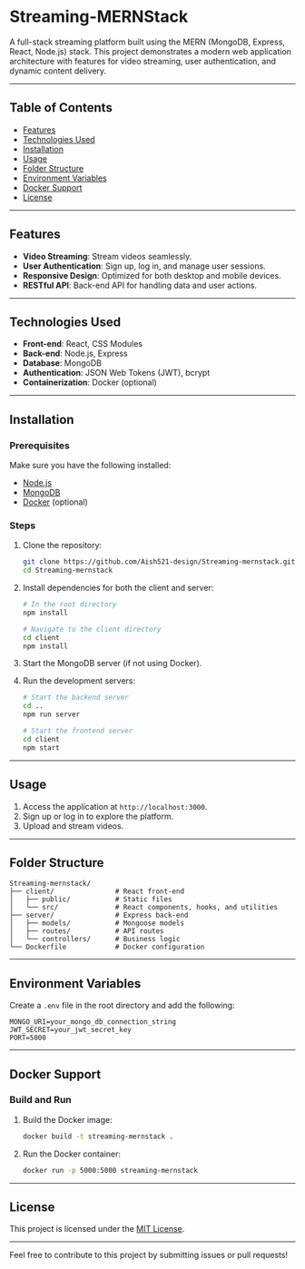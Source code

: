 # Streaming-MERNStack

A full-stack streaming platform built using the MERN (MongoDB, Express, React, Node.js) stack. This project demonstrates a modern web application architecture with features for video streaming, user authentication, and dynamic content delivery.

---

## Table of Contents
- [Features](#features)
- [Technologies Used](#technologies-used)
- [Installation](#installation)
- [Usage](#usage)
- [Folder Structure](#folder-structure)
- [Environment Variables](#environment-variables)
- [Docker Support](#docker-support)
- [License](#license)

---

## Features
- **Video Streaming**: Stream videos seamlessly.
- **User Authentication**: Sign up, log in, and manage user sessions.
- **Responsive Design**: Optimized for both desktop and mobile devices.
- **RESTful API**: Back-end API for handling data and user actions.

---

## Technologies Used
- **Front-end**: React, CSS Modules
- **Back-end**: Node.js, Express
- **Database**: MongoDB
- **Authentication**: JSON Web Tokens (JWT), bcrypt
- **Containerization**: Docker (optional)

---

## Installation

### Prerequisites
Make sure you have the following installed:
- [Node.js](https://nodejs.org/)
- [MongoDB](https://www.mongodb.com/)
- [Docker](https://www.docker.com/) (optional)

### Steps
1. Clone the repository:
   ```bash
   git clone https://github.com/Aish521-design/Streaming-mernstack.git
   cd Streaming-mernstack
   ```

2. Install dependencies for both the client and server:
   ```bash
   # In the root directory
   npm install

   # Navigate to the client directory
   cd client
   npm install
   ```

3. Start the MongoDB server (if not using Docker).

4. Run the development servers:
   ```bash
   # Start the backend server
   cd ..
   npm run server

   # Start the frontend server
   cd client
   npm start
   ```

---

## Usage
1. Access the application at `http://localhost:3000`.
2. Sign up or log in to explore the platform.
3. Upload and stream videos.

---

## Folder Structure
```
Streaming-mernstack/
├── client/               # React front-end
│   ├── public/           # Static files
│   └── src/              # React components, hooks, and utilities
├── server/               # Express back-end
│   ├── models/           # Mongoose models
│   ├── routes/           # API routes
│   └── controllers/      # Business logic
└── Dockerfile            # Docker configuration
```

---

## Environment Variables
Create a `.env` file in the root directory and add the following:
```
MONGO_URI=your_mongo_db_connection_string
JWT_SECRET=your_jwt_secret_key
PORT=5000
```

---

## Docker Support

### Build and Run
1. Build the Docker image:
   ```bash
   docker build -t streaming-mernstack .
   ```
2. Run the Docker container:
   ```bash
   docker run -p 5000:5000 streaming-mernstack
   ```

---

## License
This project is licensed under the [MIT License](LICENSE).

---

Feel free to contribute to this project by submitting issues or pull requests!
